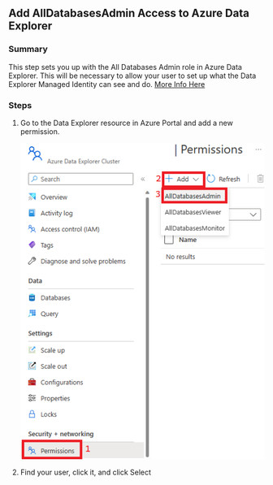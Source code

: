 ## Add AllDatabasesAdmin Access to Azure Data Explorer

### Summary
This step sets you up with the All Databases Admin role in Azure Data Explorer. This will be necessary to allow your user to set up what the Data Explorer Managed Identity can see and do. [More Info Here](https://learn.microsoft.com/en-us/azure/data-explorer/kusto/management/access-control/role-based-authorization)

### Steps 
1) Go to the Data Explorer resource in Azure Portal and add a new permission. 

    ![](../../images/kusto/adxExportStandalone01.png)

2) Find your user, click it, and click Select 
